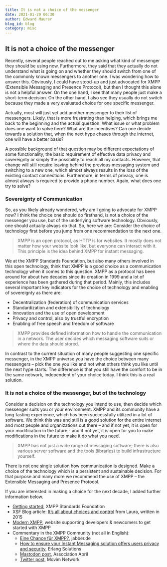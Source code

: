 ```yaml
---
title: It is not a choice of the messenger
date: 2021-01-20 06:30
author: Edward Maurer
blog_id: blog
category: misc
---
```


## It is not a choice of the messenger

Recently, several people reached out to me asking what kind of messenger they should be using now. Furthermore, they said that they actually 
do not understand what is going on and whether they should switch from one of the commonly known messengers to another one. 
I was wondering how to answer this. Obviously, I could have stood-up and just advocated for XMPP (Extensible Messaging and Presence Protocol), 
but then I thought this alone is not a helpful answer. On the one hand, I see that many people just make a short-term decision. On the other 
hand, I also see they usually do not switch because they made a very evaluated choice for one specific messenger.

Actually, most will just yet add another messenger to their list of messengers. Likely, that is more frustrating than helping, which brings me 
back to the beginning and the actual question: What issue or what problem does one want to solve here? What are the incentives? Can one decide 
towards a solution that, when the next hype chases through the internet, one will have a better basis?

A possible background of that question may be different expectations of some functionality, the basic requirement of effective data privacy and 
sovereignty or simply the possibility to reach all my contacts. However, that change will still require leaving behind the previous messaging 
system and switching to a new one, which almost always results in the loss of the existing contact connections. Furthermore, in terms of privacy, 
one is almost always is required to provide a phone number. Again, what does one try to solve?

### Sovereignty of Communication

So, as you likely already wondered, why am I going to advocate for XMPP now? I think the choice one should do firsthand, is not a choice of the 
messenger you use, but of the underlying software technology. Obviously, one should actually always do that. So, here we are: Consider the choice 
of technology first before you jump from one recommendation to the next one.

> XMPP is an open protocol, as HTTP is for websites. It mostly does not matter how your website look like, but everyone can interact with it. This 
principle is the idea behind XMPP for instant messaging.

We at the XMPP Standards Foundation, but also many others involved in this open technology, think that XMPP is a good choice as a communication 
technology when it comes to this question. XMPP as a protocol has been around for about two decades since its creation in 1999 and a lot of experience 
has been gathered during that period. Mainly, this includes several important key indicators for the choice of technology and enabling of sovereignty as 
there are:

- Decentralization (federation) of communication services
- Standardization and extensibility of technology
- Innovation and the use of open development
- Privacy and control, also by trustful encryption
- Enabling of free speech and freedom of software

> XMPP provides defined information how to handle the communication in a network. The user decides which messaging software suits or where the 
data should stored.

In contrast to the current situation of many people suggesting one specific messenger, in the XMPP universe you have the choice between many 
messengers – pick the one you like and not what others think you like until the next hype starts. The difference is that you still have the comfort to be 
in the same network, independent of your choice today. I think this is a real solution.

### It is not a choice of the messenger, but of the technology

Consider a decision on the technology you intend to use, then decide which messenger suits you or your environment. XMPP and its community have a long-lasting 
experience, which has been successfully utilized in a lot of software. We think this was and still is a good solution for the entire internet and most people 
and organizations out there – and if not yet, it is open for your modification in the future - and if not yet, it is open for you to make modifications in the 
future to make it do what you need.

> XMPP has not just a wide range of messaging software; there is also various server software and the tools (libraries) to build infrastructure yourself.

There is not one single solution how communication is designed. Make a choice of the technology which is a persistent and sustainable decision. For that 
purpose and many more we recommend the use of XMPP – the Extensible Messaging and Presence Protocol.

If you are interested in making a choice for the next decade, I added further information below.

- [Getting started](https://xmpp.org/getting-started/), XMPP Standards Foundation
- XSF Blog article: [It’s all about choices and control](https://xmpp.org/2015/01/its-all-about-choices-and-control/) from Laura, written in 2015
- [Modern XMPP](https://docs.modernxmpp.org/), website supporting developers & newcomers to get started with XMPP
- Commentary in the XMPP Community (not all in English):
    - [Eine Chance für XMPP?](https://www.jabber.de/eine-chance-fuer-xmpp/), jabber.de
    - [How to ensure your Instant Messaging solution offers users privacy and security](https://www.erlang-solutions.com/blog/how-to-ensure-your-instant-messaging-solution-offers-users-privacy-and-security.html), Erlang Solutions
    - [Mastodon post](https://pouet.april.org/@aprilorg/105520799332659637), Association April
    - [Twitter post](https://twitter.com/MovimNetwork/status/1351138046029279239), Movim Network
   
